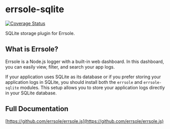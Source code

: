 # errsole-sqlite
<a href="https://coveralls.io/github/errsole/errsole-sqlite"><img src="https://coveralls.io/repos/github/errsole/errsole-sqlite/badge.svg" alt="Coverage Status" /></a>

SQLite storage plugin for Errsole.

## What is Errsole?

Errsole is a Node.js logger with a built-in web dashboard. In this dashboard, you can easily view, filter, and search your app logs.

If your application uses SQLite as its database or if you prefer storing your application logs in SQLite, you should install both the `errsole` and `errsole-sqlite` modules. This setup allows you to store your application logs directly in your SQLite database.

## Full Documentation

[https://github.com/errsole/errsole.js](https://github.com/errsole/errsole.js)
